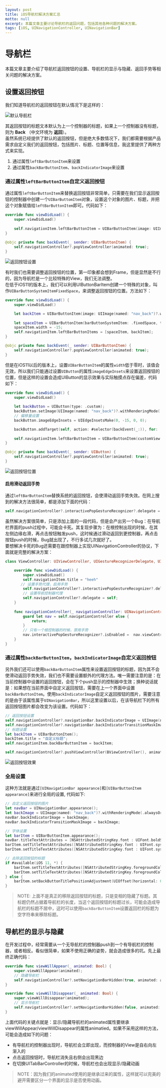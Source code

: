 ```yaml
---
layout: post
title: iOS导航栏解决方案汇总
motto: null
excerpt: 本篇文章主要讨论导航栏的返回问题，包括其他各种问题的解决方案。
tags: [iOS, UINavigationController, UINavigationBar]
---
```


<!-- * TOC
{:toc} -->

# 导航栏  

本篇文章主要介绍了导航栏返回按钮的设置、导航栏的显示与隐藏、返回手势等相关问题的解决方案。  

## 设置返回按钮  

我们知道导航栏的返回按钮在默认情况下是这样的：  

![默认导航栏](/assets/posts/navigation/back_default.png)

其返回按钮的标题文本默认为上一个控制器的标题，如果上一个控制器没有标题，则为 **Back** （中文环境为 **返回**）。  
虽然系统已经提供了默认的返回按钮，但是绝大多数情况下，我们都需要根据产品需求自定义我们的返回按钮，包括图片、标题、位置等信息，我这里提供了两种方式来实现。    

 1. 通过属性`leftBarButtonItem`来设置
 2. 通过属性`backBarButtonItem`、`backIndicatorImage`来设置

### 通过属性`leftBarButtonItem`自定义返回按钮  

通过属性`leftBarButtonItem`来替换返回按钮非常简单，只需要在我们显示返回按钮的控制器中创建一个`UIBarButtomItem`对象，设置这个对象的图片、标题，并把这个对象赋值给`leftBarButtonItem`即可。代码如下：  

```swift
override func viewDidLoad() {
    super.viewDidLoad()
    
    self.navigationItem.leftBarButtonItem = UIBarButtonItem(image: UIImage(named: "nav_back")?.withRenderingMode(.alwaysOriginal), style: .plain, target: self, action: #selector(backEvent(_:)));
}
    
@objc private func backEvent(_ sender: UIBarButtonItem) {
    self.navigationController?.popViewController(animated: true);
}
```

![返回按钮设置](/assets/posts/navigation/back_set.png)

有时我们也需要调整返回按钮的位置，第一印象都会想到Frame，但是显然是不行的，因为导航栏是一个比较特殊的View，我们无法调整。  
在低于iOS11的版本上，我们可以利用UIButtonBarItem创建一个特殊的对象，叫作`UIBarButtonSystemItemFixedSpace`，来调整返回按钮的位置。方法如下：  

```swift
override func viewDidLoad() {
    super.viewDidLoad()

    let backItem = UIBarButtonItem(image: UIImage(named: "nav_back")?.withRenderingMode(.alwaysOriginal), style: .plain, target: self, action: #selector(backEvent(_:)));
    
    let spaceItem = UIBarButtonItem(barButtonSystemItem: .fixedSpace, target: nil, action: nil);
    spaceItem.width = -15;
    self.navigationItem.leftBarButtonItems = [spaceItem, backItem];
}

@objc private func backEvent(_ sender: UIBarButtonItem) {
    self.navigationController?.popViewController(animated: true);
}
```

但是在iOS11以后的版本上，设置`UIBarButtonItem`的属性`width`低于零时，该值会无效，所以我们只能通过设置`UIButton`的属性`imageEdgeInsets`来设置返回按钮的位置，但是这样的设置会造成UIButton的显示效果与实际触摸点存在偏差，代码如下：  

```swift
override func viewDidLoad() {
    super.viewDidLoad()
    
    let backButton = UIButton(type: .custom);
    backButton.setImage(UIImage(named: "nav_back")?.withRenderingMode(.alwaysOriginal), for: .normal);
    // 偏移量设置
    backButton.imageEdgeInsets = UIEdgeInsetsMake(0, -15, 0, 0);

    backButton.addTarget(self, action: #selector(backEvent(_:)), for: .touchUpInside);
    
    self.navigationItem.leftBarButtonItem = UIBarButtonItem(customView: backButton);
}

@objc private func backEvent(_ sender: UIButton) {
    self.navigationController?.popViewController(animated: true);
}
```

![返回按钮位置](/assets/posts/navigation/back_position.png)

#### 启用滑动返回手势  

通过`leftBarButtonItem`替换系统的返回按钮，会使滑动返回手势失效。在网上搜到的解决方法很简单，都是添加下面的代码：    

```swift
self.navigationController?.interactivePopGestureRecognizer?.delegate = self;
```

虽然解决方案很简单，只是添加上面的一段代码，但是会产出另一个Bug：在导航栏界面的push过程中，可能会卡死。其复现步骤为：在根控制出现的时候，在其左侧边缘右滑，再点击按钮触发push，这时候通过滑动返回到更控制器，再点击按钮push的时候，Bug就出现了，不行多试几次就好了。  
要想解决卡死的Bug还需要在跟控制器上实现UINavigationController的协议，下面就是完整的解决方案：  

```swift
class ViewController: UIViewController, UIGestureRecognizerDelegate, UINavigationControllerDelegate {

    override func viewDidLoad() {
        super.viewDidLoad()
        self.navigationItem.title = "heeh"
       // 设置手势代理，启用手势
        self.navigationController?.interactivePopGestureRecognizer?.delegate = self;
        // 设置导航控制器代理
        self.navigationController?.delegate = self;
    }
    
    func navigationController(_ navigationController: UINavigationController, didShow viewController: UIViewController, animated: Bool) {
        guard let nav = self.navigationController else {
            return;
        }
        // 只有一个根控制器的时候，禁用手势
        nav.interactivePopGestureRecognizer?.isEnabled =  nav.viewControllers.count > 1 ;
    }
}
```

### 通过属性`backBarButtonItem`，`backIndicatorImage`自定义返回按钮  

另外我们还可以使用`backBarButtonItem`属性来设置返回按钮的标题，因为其不会使滑动返回手势失效，我们也不需要设置额外的代理方法。唯一需要注意的是：在当前控制器中设置的返回按钮，会在下个push显示的控制器中生效；换种说话就是：如果想在当前界面中自定义返回按钮，需要在上一个界面中设置`backBarButtonItem`。使用`backIndicatorImage`自定义返回按钮的图片，需要注意的是由于该属性属于`UINavigationBar`，所以这里设置以后，在该导航栏下的所有返回按钮图片都会改变为该设置。代码如下：  

```swift
// 返回按钮设置
self.navigationController?.navigationBar.backIndicatorImage = UIImage(named: "nav_back")?.withRenderingMode(.alwaysOriginal);
self.navigationController?.navigationBar.backIndicatorTransitionMaskImage = UIImage(named: "nav_back")?.withRenderingMode(.alwaysOriginal);
// 标题设置
let backItem = UIBarButtonItem();
backItem.title = "自定义标题";
self.navigationItem.backBarButtonItem = backItem;

self.navigationController?.pushViewController(BViewController(), animated: true);
```

![返回按钮效果](/assets/posts/navigation/back_other_set.gif)

### 全局设置  

这种方法就是通过`[UINavigationBar appearance]`和`[UIBarButtonItem appearance]`来进行全局的设置, 代码如下:  

```swift
// 自定义返回按钮的图片
let navBar = UINavigationBar.appearance();
let backImage = UIImage(named: "nav_back")?.withRenderingMode(.alwaysOriginal);
navBar.backIndicatorImage = backImage;
navBar.backIndicatorTransitionMaskImage = backImage;

// 字体设置
let barItem = UIBarButtonItem.appearance();
navBar.titleTextAttributes = [NSAttributedStringKey.font : UIFont.boldSystemFont(ofSize: 17), NSAttributedStringKey.foregroundColor : UIColor.red];
barItem.setTitleTextAttributes([NSAttributedStringKey.font : UIFont.systemFont(ofSize: 15), NSAttributedStringKey.foregroundColor : UIColor.blue], for: .normal);
barItem.setTitleTextAttributes([NSAttributedStringKey.font : UIFont.systemFont(ofSize: 15), NSAttributedStringKey.foregroundColor : UIColor.gray], for: .disabled);

// 去除返回按钮的标题
if #available(iOS 11, *) {
    barItem.setTitleTextAttributes([NSAttributedStringKey.foregroundColor : UIColor.clear], for: .normal);
    barItem.setTitleTextAttributes([NSAttributedStringKey.foregroundColor : UIColor.clear], for: .highlighted);
} else {
    barItem.setBackButtonTitlePositionAdjustment(UIOffset(horizontal: 0, vertical: -64), for: .default);
}
```

> NOTE: 上面不是真正的移除返回按钮的标题，只是变相的隐藏了标题。其标题仍然占据着导航栏的长度，当这个返回按钮的标题过长，可能会造成导航栏的标题不居中，这时可以使用`backBarButtonItem`设置返回栏的标题为空字符串来移除标题。  

## 导航栏的显示与隐藏  

在开发过程中，经常需要从一个无导航栏的控制器push到一个有导航栏的控制器，或者相反。看似很简单，如果不使用正确的姿势，就会造成很多的坑。先上最终正确代码：  

```swift
override func viewWillAppear(_ animated: Bool) {
    super.viewWillAppear(animated);
    // 隐藏导航栏
    self.navigationController?.setNavigationBarHidden(true, animated: animated);
}

override func viewWillDisappear(_ animated: Bool) {
    super.viewWillDisappear(animated);
    // 显示导航栏
    self.navigationController?.setNavigationBarHidden(false, animated: animated);
}
```

上面代码的关键点就是：显示/隐藏导航栏的animated属性要继承viewWillAppear/viewWillDisappear的属性animatied。如果不采用这样的方法，可能会造成如下的问题：  
 
 - 有导航栏的控制器出现时，导航栏会立即出现，而控制器的View是自右向左渐入的
 - 点击返回按钮时，导航栏消失且右侧会出现黑边
 - 在切换UITabBarController的时候，导航栏也会出现显示/隐藏动画

> NOTE：因为我们的animated使用的是继承过来的属性，这样就可以完美的避开需要区分一个界面的显示是否使用动画。
